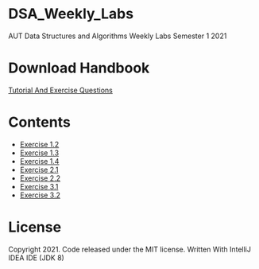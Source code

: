# DSA_Weekly_Labs

AUT Data Structures and Algorithms Weekly Labs Semester 1 2021

# Download Handbook
[Tutorial And Exercise Questions](https://github.com/MiguelEmmara-ai/DSA_Weekly_Labs/tree/master/Question%20Handbook)

# Contents
   - [Exercise 1.2](https://github.com/MiguelEmmara-ai/DSA_Weekly_Labs/tree/master/src/Exercise1_2)
   - [Exercise 1.3](https://github.com/MiguelEmmara-ai/DSA_Weekly_Labs/tree/master/src/Exercise1_3)
   - [Exercise 1.4](https://github.com/MiguelEmmara-ai/DSA_Weekly_Labs/tree/master/src/Exercise1_4)
   - [Exercise 2.1](https://github.com/MiguelEmmara-ai/DSA_Weekly_Labs/tree/master/src/Exercise2_1)
   - [Exercise 2.2](https://github.com/MiguelEmmara-ai/DSA_Weekly_Labs/tree/master/src/Exercise2_2)
   - [Exercise 3.1](https://github.com/MiguelEmmara-ai/DSA_Weekly_Labs/tree/master/src/Exercise3_1)
   - [Exercise 3.2](https://github.com/MiguelEmmara-ai/DSA_Weekly_Labs/tree/master/src/Exercise3_2)
    

# License

Copyright 2021. Code released under the MIT license.
Written With IntelliJ IDEA IDE (JDK 8)

